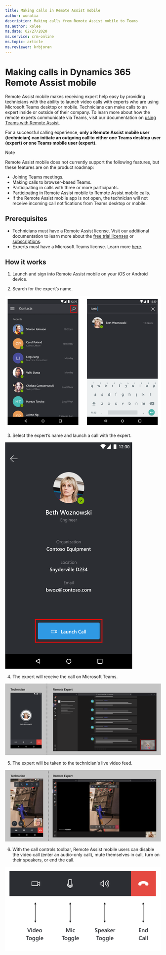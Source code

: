 ```yaml
---
title: Making calls in Remote Assist mobile
author: xonatia
description: Making calls from Remote Assist mobile to Teams 
ms.author: xolee
ms.date: 02/27/2020 
ms.service: crm-online
ms.topic: article
ms.reviewer: krbjoran
---
```

# Making calls in Dynamics 365 Remote Assist mobile 

Remote Assist mobile makes receiving expert help easy by providing technicians with the ability to launch video calls with experts who are using Microsoft Teams desktop or mobile. Technicians can make calls to an expert inside or outside of their company. To learn more about how the remote experts communicate via Teams, visit our documentation on [using Teams with Remote Assist](../use-microsoft-teams-with-remote-assist.md).

For a successful calling experience, **only a Remote Assist mobile user (technician) can initiate an outgoing call to either one Teams desktop user (expert) or one Teams mobile user (expert)**.

>[!NOTE]
> Remote Assist mobile does not currently support the following features, but these features are on the product roadmap:
> -	Joining Teams meetings.
> -	Making calls to browser-based Teams.
> -	Participating in calls with three or more participants.
> -	Participating in Remote Assist mobile to Remote Assist mobile calls.
> -	If the Remote Assist mobile app is not open, the technician will not receive incoming call notifications from Teams desktop or mobile.

## Prerequisites
- Technicians must have a Remote Assist license. Visit our additional documentation to learn more about the [free trial licenses](../try-remote-assist.md) or [subscriptions](../buy-remote-assist.md).
- Experts must have a Microsoft Teams license. Learn more [here](../use-microsoft-teams-with-remote-assist.md).

## How it works

1. Launch and sign into Remote Assist mobile on your iOS or Android device. 
   
2. Search for the expert’s name. 

![Screenshot of Remote Assist mobile, showing the contacts screen and highlighting the search icon.](./media/calls_2.png "Search")

3. Select the expert’s name and launch a call with the expert. 

![Screenshot of Remote Assist mobile showing the Launch Call button.](./media/calls_3.png "Launch Call")

4. The expert will receive the call on Microsoft Teams. 

![Side-by-side screenshots of Remote Assist mobile and Microsoft Teams showing the outgoing and incoming call to the expert.](./media/calls_4.png "Expert")

5. The expert will be taken to the technician's live video feed. 

![Side-by-side screenshots of Remote Assist mobile and Microsoft Teams showing a launched and active call.](./media/calls_5.png "Video Feed")

6. With the call controls toolbar, Remote Assist mobile users can disable the video call (enter an audio-only call), mute themselves in call, turn on their speakers, or end the call. 

![Screenshot of the Remote Assist mobile toolbar, pointing at the video toggle icon, the mic toggle icon, the speaker toggle icon, and the end call icon.](./media/calltoolbar.png "Call Toolbar")

